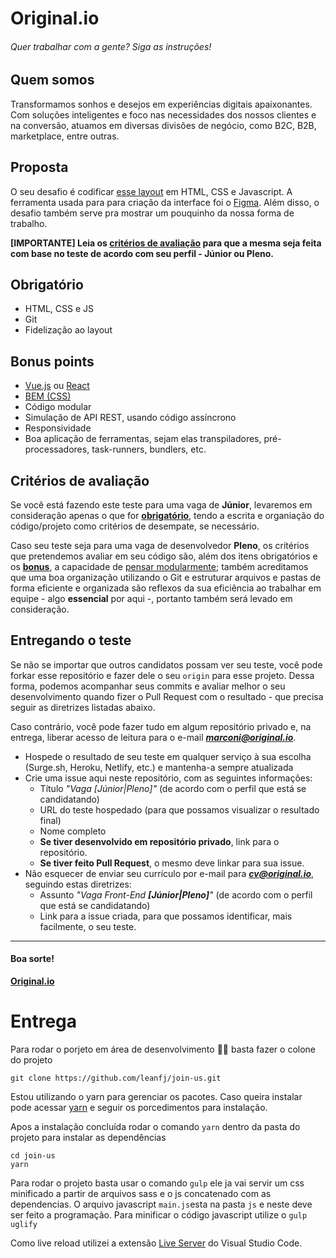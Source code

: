 # Original.io

###### Quer trabalhar com a gente? Siga as instruções!

## Quem somos

Transformamos sonhos e desejos em experiências digitais apaixonantes. Com soluções inteligentes e foco nas necessidades dos nossos clientes e na conversão, atuamos em diversas divisões de negócio, como B2C, B2B, marketplace, entre outras.

## Proposta

O seu desafio é codificar [esse layout](https://www.figma.com/file/pArDJGnD4AVjIDv2ovB3xQ/Original.io-frontend-test) em HTML, CSS e Javascript. A ferramenta usada para para criação da interface foi o [Figma](https://figma.com). Além disso, o desafio também serve pra mostrar um pouquinho da nossa forma de trabalho.

**[IMPORTANTE] Leia os [critérios de avaliação](#critérios-de-avaliação) para que a mesma seja feita com base no teste de acordo com seu perfil - Júnior ou Pleno.**

## Obrigatório

- HTML, CSS e JS
- Git
- Fidelização ao layout

## Bonus points

- [Vue.js](https://vuejs.org/) ou [React](https://reactjs.org/)
- [BEM (CSS)](http://getbem.com/introduction/)
- Código modular
- Simulação de API REST, usando código assíncrono
- Responsividade
- Boa aplicação de ferramentas, sejam elas transpiladores, pré-processadores, task-runners, bundlers, etc.

## Critérios de avaliação

Se você está fazendo este teste para uma vaga de **Júnior**, levaremos em consideração apenas o que for **[obrigatório](#obrigatório)**, tendo a escrita e organiação do código/projeto como critérios de desempate, se necessário.

Caso seu teste seja para uma vaga de desenvolvedor **Pleno**, os critérios que pretendemos avaliar em seu código são, além dos itens obrigatórios e os **[bonus](#bonus-points)**, a capacidade de [pensar modularmente](https://webstandardssherpa.com/reviews/think-modularly); também acreditamos que uma boa organização utilizando o Git e estruturar arquivos e pastas de forma eficiente e organizada são reflexos da sua eficiência ao trabalhar em equipe - algo **essencial** por aqui -, portanto também será levado em consideração.

## Entregando o teste

Se não se importar que outros candidatos possam ver seu teste, você pode forkar esse repositório e fazer dele o seu `origin` para esse projeto. Dessa forma, podemos acompanhar seus commits e avaliar melhor o seu desenvolvimento quando fizer o Pull Request com o resultado - que precisa seguir as diretrizes listadas abaixo.

Caso contrário, você pode fazer tudo em algum repositório privado e, na entrega, liberar acesso de leitura para o e-mail _**marconi@original.io**_.

- Hospede o resultado de seu teste em qualquer serviço à sua escolha (Surge.sh, Heroku, Netlify, etc.) e mantenha-a sempre atualizada
- Crie uma issue aqui neste repositório, com as seguintes informações:
  - Título _"Vaga [Júnior|Pleno]"_ (de acordo com o perfil que está se candidatando)
  - URL do teste hospedado (para que possamos visualizar o resultado final)
  - Nome completo
  - **Se tiver desenvolvido em repositório privado**, link para o repositório.
  - **Se tiver feito Pull Request**, o mesmo deve linkar para sua issue.
- Não esquecer de enviar seu currículo por e-mail para _**cv@original.io**_, seguindo estas diretrizes:
  - Assunto _"Vaga Front-End **[Júnior|Pleno]**"_ (de acordo com o perfil que está se candidatando)
  - Link para a issue criada, para que possamos identificar, mais facilmente, o seu teste.

---

#### Boa sorte!

**[Original.io](https://original.io)**

# Entrega

Para rodar o porjeto em área de desenvolvimento 👨‍💻 basta fazer o colone do projeto

```
git clone https://github.com/leanfj/join-us.git
```

Estou utilizando o yarn para gerenciar os pacotes.
Caso queira instalar pode acessar [yarn](https://yarnpkg.com/pt-BR/) e seguir os porcedimentos para instalação.

Apos a instalação concluída rodar o comando `yarn` dentro da pasta do projeto para instalar as dependências

```
cd join-us
yarn
```

Para rodar o projeto basta usar o comando `gulp`
ele ja vai servir um css minificado a partir de arquivos sass e o js concatenado com as dependencias. O arquivo javascript `main.js`esta na pasta `js` e neste deve ser feito a programação. Para minificar o código javascript utilize o `gulp uglify`

Como live reload utilizei a extensão [Live Server](https://github.com/ritwickdey/live-server-web-extension) do Visual Studio Code.
